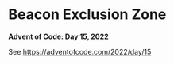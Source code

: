 # Beacon Exclusion Zone

**Advent of Code: Day 15, 2022**

See https://adventofcode.com/2022/day/15
